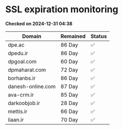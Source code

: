 # SSL expiration monitoring

**Checked on 2024-12-31 04:38**

| Domain | Remained | Status       |
|--------|----------|--------------|
| dpe.ac     | 86 Day   | ✅ |
| dpedu.ir     | 86 Day   | ✅ |
| dpgoal.com     | 60 Day   | ✅ |
| dpmaharat.com     | 72 Day   | ✅ |
| borhanbs.ir     | 86 Day   | ✅ |
| danesh-online.com     | 87 Day   | ✅ |
| ava-crm.ir     | 85 Day   | ✅ |
| darkoobjob.ir     | 28 Day   | ✅ |
| mettis.ir     | 66 Day   | ✅ |
| liaan.ir     | 70 Day   | ✅ |
